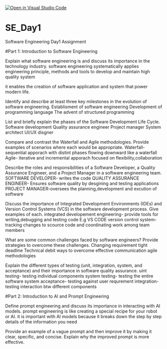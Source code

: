 [![Open in Visual Studio Code](https://classroom.github.com/assets/open-in-vscode-2e0aaae1b6195c2367325f4f02e2d04e9abb55f0b24a779b69b11b9e10269abc.svg)](https://classroom.github.com/online_ide?assignment_repo_id=15565747&assignment_repo_type=AssignmentRepo)
# SE_Day1
Software Engineering Day1 Assignment

#Part 1: Introduction to Software Engineering

Explain what software engineering is and discuss its importance in the technology industry.
software engineering systematically applies engineering principle, methods and tools to develop and maintain high quality system

it enables the creation of software application and system that power modern life.

Identify and describe at least three key milestones in the evolution of software engineering.
Establisment of software engineering
Development of programming language
The advent of structured programming

List and briefly explain the phases of the Software Development Life Cycle.
Software development
Quality assurance engineer
Project manager
System architect
UI/UX disgner

Compare and contrast the Waterfall and Agile methodologies. Provide examples of scenarios where each would be appropriate.
Waterfall- sequential apporach with distint phases flowing downward like a waterfall
Agile-  iterative and incremental apporach focused on flexibility,collaboration

Describe the roles and responsibilities of a Software Developer, a Quality Assurance Engineer, and a Project Manager in a software engineering team.
SOFTWARE DEVELOPER- writes the code 
QUALITY ASSURANCE ENGINEER- Ensures software quality by desgining and testing applications 
PROJECT MANAGER-oversees the planning,development and excution of software

Discuss the importance of Integrated Development Environments (IDEs) and Version Control Systems (VCS) in the software development process. Give examples of each.
integrated developement engineering- provide tools for writing,debugging and testing code E.g VS CODE
version control system- tracking changes to scource code and coordinating work among team members

What are some common challenges faced by software engineers? Provide strategies to overcome these challenges.
Changing requirement
tight deadline
Technical debit
ways to overcome
effective communication
agile methodologies

Explain the different types of testing (unit, integration, system, and acceptance) and their importance in software quality assurance.
uint testing- testing individual components
system testing- testing the entire software system
acceptance- testing against user requrement
integration- testing interaction btw different components

#Part 2: Introduction to AI and Prompt Engineering


Define prompt engineering and discuss its importance in interacting with AI models.
prompt engineering is like creating a special recipe for your robot or AI. 
it is important with AI models because it breaks down the step by step details of the information you need

Provide an example of a vague prompt and then improve it by making it clear, specific, and concise. Explain why the improved prompt is more effective.
